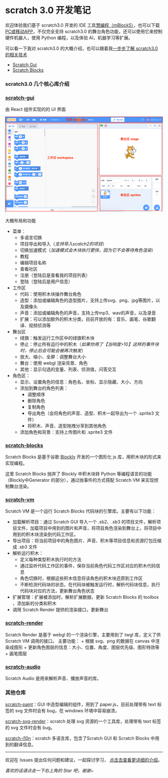 # scratch 3.0 开发笔记

欢迎体验我们基于 scratch3.0 开发的 IDE 工具[慧编程（mBlock5）](https://ide.makeblock.com/#/)，也可以下载 [PC或移动APP](http://www.mblock.cc/zh-home/software/?noredirect=zh-CN)，不仅完全支持 scratch3.0 的舞台角色功能，还可以使用它来控制硬件机器人，使用 Python 编程，以及体验 AI，机器学习等扩展。

可以看一下我对 scratch3.0 的大概介绍，也可以跟着我[一步步了解 scratch3.0 的相关技术](https://github.com/Micircle/scratch3.0-note/wiki)

- [Scratch Gui](./scratch-gui/index.md)
- [Scratch Blocks](./scratch-blocks/index.md)

### scratch3.0 几个核心库介绍

### [scratch-gui](https://github.com/LLK/scratch-gui)

由 React 组件实现的的 UI 界面

<img src='./scratch3.0.png'/>

大概布局和功能
+ 菜单：
    + 多语言切换
    + 项目导出和导入（*支持导入scatch2的项目*）
    + 切换加速模式（*加速模式会木块执行更快，因为它不会等待角色渲染*）
    + 教程
    + 编辑项目名称
    + 查看社区
    + 注册（登陆后是查看我的项目列表）
    + 登陆（登陆后是用户信息）
+ 工作区
    + 代码：使用积木块操作舞台角色
    + 造型：添加或编辑角色的造型图片，支持上传svg、png、jpg等图片，以及摄像头
    + 声音：添加或编辑角色的声音，支持上传mp3、wav的声音，以及录音
    + 扩展：可以添加额外的积木分类，目前开放的有：音乐、画笔、谷歌翻译、视频侦测等
+ 舞台区
    + 绿旗：触发运行工作区中的绿旗积木块
    + 停止：停止所有运行中的积木（*如果你用了【当响度>10】这样的事件块时，停止后会可能会被再次触发*）
    + 放大、缩小、全屏：调整舞台大小
    + 舞台：使用 webgl 渲染背景、角色
    + 其他：显示勾选的变量、列表、侦测值，问答交互
+ 角色区：
    + 显示、设置角色的信息：角色名、坐标、显示隐藏、大小、方向
    + 添加到舞台的角色列表：
        + 调整顺序
        + 删除角色
        + 复制角色
        + 导出角色（会将角色的声音、造型、积木一起导出为一个 .sprite3 文件）
        + 将积木、声音、造型拖拽分享到其他角色
    + 添加角色和背景：支持上传图片和 .sprite3 文件



### [scratch-blocks](https://github.com/LLK/scratch-blocks)

Scratch Blocks 是基于谷歌 [Blockly](https://github.com/google/blockly) 开发的一个图形化 js 库，用积木块的形式来实现编程。

这里 Scratch Blocks 抛弃了 Blockly 中积木块转 Python 等编程语言的功能（Blockly中Generator 的部分），通过抛事件的方式搭配 Scratch VM 来实现控制舞台渲染。

### [scratch-vm](https://github.com/LLK/scratch-vm)

Scratch VM 是一个运行 Scratch Blocks 代码块的引擎库。主要有以下功能：

+ 加载解析项目：通过 Scratch GUI 导入一个 .sb2、.sb3 的项目文件，解析项目文件，加载项目中用到的图片和声音，将项目角色渲染到舞台上，将项目中用到的积木块渲染到代码工作区。
+ 导出项目：将当前项目中的角色图片、声音、积木等项目信息和资源打包压缩成 .sb3 文件
+ 解析运行积木：
    + 定义每种类型积木执行时的方法
    + 通过监听代码工作区的事件，保存当前角色代码工作区对应的积木代码信息
    + 角色切换时，根据这些积木信息将该角色的积木块还原到工作区
    + 不断检测代码块的状态，在代码块被触发运行时，解析代码块信息，执行代码块对应的方法，更新舞台角色状态
+ 扩展管理：扩展被添加时，解析扩展数据，更新 Scratch Blocks 的 toolbox ，添加新的分类和积木
+ 调用 Scratch Render 提供的渲染接口，更新舞台

### [scratch-render](https://github.com/LLK/scratch-render)

Scratch Render 是基于 webgl 的一个渲染引擎，主要用到了 twgl 库，定义了供 Scratch VM 调用的接口。
主要功能：
    + 根据 svg、png 的数据在 canvas 中渲染成图形
    + 更新角色图层的信息：大小、位置、角度、图层优先级、图形特效等
    + 画笔图层

### [scratch-audio](https://github.com/LLK/scratch-audio)

Scratch Audio 是用来解析声音、播放声音的库。

### 其他仓库
[scratch-paint](https://github.com/LLK/scratch-paint)：GUI 中造型编辑的组件，用到了 paper.js，目前处理带有 text 标签的 svg 文件时会有 bug，在 windows 环境中容易崩溃。

[scratch-svg-render](https://github.com/LLK/scratch-svg-render)：scratch 处理 svg 资源的一个工具库，处理带有 text 标签的 svg 文件时会有 bug。

[scratch-i10n](https://github.com/LLK/scratch-i10n)：scratch 多语言库，包含了Scratch GUI 和 Scratch Blocks 中用到的翻译信息。

----
欢迎在 Issues 提出任何问题和建议，一起探讨学习，
[点击去查看更详细的介绍](https://github.com/Micircle/scratch3.0-note/wiki)。


*喜欢的话请点击一下右上角的 Star 吧，谢谢~*